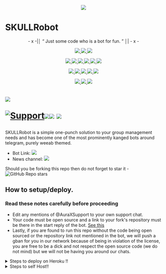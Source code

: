 <p align="center">
  <img src="https://telegra.ph/file/fccae495b5497e944d0fe.jpg">
</p>

# SKULLRobot 

<p align="center">
- x -|│  “	Just some code who is a bot for fun. ”  │| - x -
</p>

<p align="center">
<a href="https://app.codacy.com/gh/mrnitric/SKULLRobot?utm_source=github.com&utm_medium=referral&utm_content=mrnitric/SKULLRobot&utm_campaign=Badge_Grade_Settings" alt="Codacy Badge">
<img src="https://api.codacy.com/project/badge/Grade/6141417ceaf84545bab6bd671503df51" /> </a>
<a href="https://github.com/mrnitric/SKULLRobot" alt="Libraries.io dependency status for GitHub repo"> <img src="https://img.shields.io/librariesio/github/mrnitric/SKULLRobot" /> </a>
<a href="http://hits.dwyl.com/mrnitric/SKULLRobot" alt="HitCount"> <img src="http://hits.dwyl.com/mrnitric/SKULLRobot.svg" /> </a>
</p>
<p align="center">
<a href="https://github.com/mrnitric/SKULLRobot" alt="GitHub closed issues"> <img src="https://img.shields.io/github/issues-closed-raw/mrnitric/SKULLRobot?style=flat&logo=github&color=success" /> </a>
<a href="https://github.com/mrnitric/SKULLRobot" alt="GitHub commit activity"> <img src="https://img.shields.io/github/commit-activity/m/mrnitric/SKULLRobot" /> </a>
<a href="https://github.com/mrnitric/SKULLRobot/graphs/contributors" alt="GitHub contributors"> <img src="https://img.shields.io/github/contributors/mrnitric/SKULLRobot?style=flat&logo=github" /> </a>
<a href="https://github.com/mrnitric/SKULLRobot/network/members" alt="GitHub forks"> <img src="https://img.shields.io/github/forks/mrnitric/SKULLRobot?label=Forks&logo=github" /> </a>
<a href="https://github.com/mrnitric/SKULLRobot" alt="GitHub closed pull requests"> <img src="https://img.shields.io/github/issues-pr-closed-raw/mrnitric/SKULLRobot?color=success" /> </a>
<a href="https://github.com/mrnitric/SKULLRobot" alt="GitHub issues"> <img src="https://img.shields.io/github/issues-raw/mrnitric/SKULLRobot?style=flat&logo=github&color=yellow" /> </a>
</p>
<p align="center">
<a href="https://github.com/mrnitric/SKULLRobot" alt="GitHub release (latest by date including pre-releases)"> <img src="https://img.shields.io/github/v/release/mrnitric/SKULLRobot?include_prereleases?style=flat&logo=github" /> </a>
<a href="https://www.python.org/" alt="made-with-python"> <img src="https://img.shields.io/badge/Made%20with-Python-1f425f.svg?style=flat&logo=python&color=blue" /> </a>
<a href="https://github.com/mrnitric/SKULLRobot" alt="Docker!"> <img src="https://aleen42.github.io/badges/src/docker.svg" /> </a>
<a href="https://github.com/mrnitric/SKULLRobot" alt="GitHub repo size"> <img src="https://img.shields.io/github/repo-size/mrnitric/SKULLRobot" /> </a>
<a href="https://github.com/mrnitric/SKULLRobot/blob/master/LICENSE" alt="GPLv3 license"> <img src="https://img.shields.io/badge/License-GPLv3-blue.svg" /> </a>
</p>
<p align="center">
<a href="https://t.me/SKULLRobotUpdates" alt="Telegram!"> <img src="https://aleen42.github.io/badges/src/telegram.svg" /> </a>
<a href="https://github.com/mrnitric/SKULLRobot/graphs/commit-activity" alt="Maintenance"> <img src="https://img.shields.io/badge/Maintained%3F-yes-green.svg" /> </a>
<a href="https://makeapullrequest.com" alt="PRs Welcome"> <img src="https://img.shields.io/badge/PRs-welcome-brightgreen.svg?style=flat-square" /> </a>
</p>


# <p align="left"><a href="https://github.com/mrnitric/SKULLRobot"><img src="https://github-readme-stats.vercel.app/api/pin?username=mrnitric&show_icons=true&theme=dark&hide_border=true&repo=SKULLRobot"></a></p><p align="centre"><a href="https://t.me/AuraXSupport"> <img src="https://img.shields.io/badge/telegram-Support_Group-blue?style=social&logo=telegram" alt="Support" /></a><a href="https://github.com/mrnitric/SKULLRobot/stargazers"><img src="https://img.shields.io/github/stars/mrnitric/SKULLRobot?style=social"></a><a href="https://github.com/mrnitric/SKULLRobot/fork"><img src="https://img.shields.io/github/forks/mrnitric/SKULLRobot?label=Fork&logoColor=blue&style=social"></a> <a href="https://github.com/mrnitric/SKULLRobot"><img src="https://img.shields.io/github/last-commit/mrnitric/SKULLRobot?style=flat-square"></a></p>



SKULLRobot is a simple one-punch solution to your group management needs and has become one of the most prominently kanged bots around telegram, purely weeab themed.

* Bot Link:  <a href="https://t.me/SKULLRobot" alt="SKULLRobot"> <img src="https://img.shields.io/badge/%F0%9F%A4%96%20-SKULLRobot-blue" /> </a>
* News channel: <a  href="https://t.me/SKULLRobotUpdates" alt="SKULLRobot Updates"> <img  src="https://img.shields.io/badge/%F0%9F%92%A1-SKULLRobot%20Updates-9cf" /> </a>

Should you be forking this repo then do not forget to star it - <img alt="GitHub Repo stars" src="https://img.shields.io/github/stars/mrnitric/SKULLRobot?color=white&label=%F0%9F%8C%9F%20star">


## How to setup/deploy.

### Read these notes carefully before proceeding 
 - Edit any mentions of @AuraXSupport to your own support chat. 
 - Your code must be open source and a link to your fork's repository must be there in the start reply of the bot. [See this](https://github.com/mrnitric/SKULLRobot)
 - Lastly, if you are found to run this repo without the code being open sourced or the repository link not mentioned in the bot, we will push a gban for you in our network because of being in violation of the license, you are free to be a dick and not respect the open source code (we do not mind) but we will not be having you around our chats.


<details>
  <summary>Steps to deploy on Heroku !! </summary>

```
Fill in all the details, Deploy!
Now go to https://dashboard.heroku.com/apps/(app-name)/resources ( Replace (app-name) with your app name )
REMEMBER: Turn on worker dyno (Don't worry It's free :D) & Webhook
Now send the bot /start, If it doesn't respond go to https://dashboard.heroku.com/apps/(app-name)/settings and remove webhook and port.
```

  [![Deploy](https://www.herokucdn.com/deploy/button.svg)](https://heroku.com/deploy?template=https://github.com/mrnitric/SKULLRobot.git)

</details>  
<details>
  <summary>Steps to self Host!! </summary>

  ## Setting up the bot (Read this before trying to use!):
Please make sure to use python3.6, as I cannot guarantee everything will work as expected on older Python versions!
This is because markdown parsing is done by iterating through a dict, which is ordered by default in 3.6.

  ### Configuration

There are two possible ways of configuring your bot: a config.py file, or ENV variables.

The preferred version is to use a `config.py` file, as it makes it easier to see all your settings grouped together.
This file should be placed in your `SKULLRobot` folder, alongside the `__main__.py` file. 
This is where your bot token will be loaded from, as well as your database URI (if you're using a database), and most of 
your other settings.

It is recommended to import sample_config and extend the Config class, as this will ensure your config contains all 
defaults set in the sample_config, hence making it easier to upgrade.

An example `config.py` file could be:
```
from SKULLRobot.sample_config import Config

class Development(Config):
    OWNER_ID = 1100735944 # your telegram ID
    OWNER_USERNAME = "mrnitric"  # your telegram username
    API_KEY = "your bot api key"  # your api key, as provided by the @botfather
    SQLALCHEMY_DATABASE_URI = 'postgresql://username:password@localhost:5432/database'  # sample db credentials
    JOIN_LOGGER = '-1234567890' # some group chat that your bot is a member of
    USE_JOIN_LOGGER = True
    DRAGONS = [18673980, 1100735944]  # List of id's for users which have sudo access to the bot.
    LOAD = []
    NO_LOAD = ['translation']
```

If you can't have a config.py file (EG on Heroku), it is also possible to use environment variables.
The following env variables are supported:
 - `ENV`: Setting this to ANYTHING will enable env variables

 - `TOKEN`: Your bot token, as a string.
 - `OWNER_ID`: An integer of consisting of your owner ID
 - `OWNER_USERNAME`: Your username

 - `DATABASE_URL`: Your database URL
 - `JOIN_LOGGER`: optional: a chat where your replied saved messages are stored, to stop people deleting their old 
 - `LOAD`: Space-separated list of modules you would like to load
 - `NO_LOAD`: Space-separated list of modules you would like NOT to load
 - `WEBHOOK`: Setting this to ANYTHING will enable webhooks when in env mode
 messages
 - `URL`: The URL your webhook should connect to (only needed for webhook mode)

 - `DRAGONS`: A space-separated list of user_ids which should be considered sudo users
 - `DEMONS`: A space-separated list of user_ids which should be considered support users (can gban/ungban,
 nothing else)
 - `WOLVES`: A space-separated list of user_ids which should be considered whitelisted - they can't be banned.
 - `DONATION_LINK`: Optional: link where you would like to receive donations.
 - `CERT_PATH`: Path to your webhook certificate
 - `PORT`: Port to use for your webhooks
 - `DEL_CMDS`: Whether to delete commands from users which don't have rights to use that command
 - `STRICT_GBAN`: Enforce gbans across new groups as well as old groups. When a gbanned user talks, he will be banned.
 - `WORKERS`: Number of threads to use. 8 is the recommended (and default) amount, but your experience may vary.
 __Note__ that going crazy with more threads wont necessarily speed up your bot, given the large amount of sql data 
 accesses, and the way python asynchronous calls work.
 - `BAN_STICKER`: Which sticker to use when banning people.
 - `ALLOW_EXCL`: Whether to allow using exclamation marks ! for commands as well as /.

  ### Python dependencies

Install the necessary Python dependencies by moving to the project directory and running:

`pip3 install -r requirements.txt`.

This will install all the necessary python packages.

  ### Database

If you wish to use a database-dependent module (eg: locks, notes, userinfo, users, filters, welcomes),
you'll need to have a database installed on your system. I use Postgres, so I recommend using it for optimal compatibility.

In the case of Postgres, this is how you would set up a database on a Debian/ubuntu system. Other distributions may vary.

- install postgresql:

`sudo apt-get update && sudo apt-get install postgresql`

- change to the Postgres user:

`sudo su - postgres`

- create a new database user (change YOUR_USER appropriately):

`createuser -P -s -e YOUR_USER`

This will be followed by you need to input your password.

- create a new database table:

`createdb -O YOUR_USER YOUR_DB_NAME`

Change YOUR_USER and YOUR_DB_NAME appropriately.

- finally:

`psql YOUR_DB_NAME -h YOUR_HOST YOUR_USER`

This will allow you to connect to your database via your terminal.
By default, YOUR_HOST should be 0.0.0.0:5432.

You should now be able to build your database URI. This will be:

`sqldbtype://username:pw@hostname:port/db_name`

Replace sqldbtype with whichever DB you're using (eg Postgres, MySQL, SQLite, etc)
repeat for your username, password, hostname (localhost?), port (5432?), and DB name.

  ## Modules
   ### Setting load order.

The module load order can be changed via the `LOAD` and `NO_LOAD` configuration settings.
These should both represent lists.

If `LOAD` is an empty list, all modules in `modules/` will be selected for loading by default.

If `NO_LOAD` is not present or is an empty list, all modules selected for loading will be loaded.

If a module is in both `LOAD` and `NO_LOAD`, the module will not be loaded - `NO_LOAD` takes priority.

   ### Creating your own modules.

Creating a module has been simplified as much as possible - but do not hesitate to suggest further simplification.

All that is needed is that your .py file is in the modules folder.

To add commands, make sure to import the dispatcher via

`from SKULLRobot import dispatcher`.

You can then add commands using the usual

`dispatcher.add_handler()`.

Assigning the `__help__` variable to a string describing this modules' available
commands will allow the bot to load it and add the documentation for
your module to the `/help` command. Setting the `__mod_name__` variable will also allow you to use a nicer, user-friendly name for a module.

The `__migrate__()` function is used for migrating chats - when a chat is upgraded to a supergroup, the ID changes, so 
it is necessary to migrate it in the DB.

The `__stats__()` function is for retrieving module statistics, eg number of users, number of chats. This is accessed 
through the `/stats` command, which is only available to the bot owner.

## Starting the bot.

Once you've set up your database and your configuration is complete, simply run the bat file(if on windows) or run (Linux):

`python3 -m SKULLRobot`

Note: the restart bat requires that User account control be disabled.

For queries or any issues regarding the bot please open an issue ticket or visit us at [SKULLRobot Support](https://t.me/SKULLipublic)
## How to setup on Heroku 
For starters click on this button 

[![Deploy](https://www.herokucdn.com/deploy/button.svg)](https://heroku.com/deploy?template=https://github.com/mrnitric/SKULLRobot.git) 


## CREDITS 📍
The bot is based on the work done by Gaurav. This repo was just revamped to suit an Anime-centric community. All original credits go to Paul and his dedication, Without his efforts, this fork would not have been possible!


Any other authorship/credits can be seen through the commits.


Should any be missing kindly let us know at  or simply submit a pull request on the readme.
